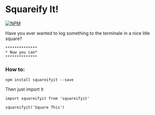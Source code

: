 # Squareify It!

[![NPM](https://nodei.co/npm/squareifyit.png)](https://npmjs.org/package/squareifyit)

Have you ever wanted to log something to the terminale in a nice litle square?
   
    **************
    * Now you can*
    **************

### How to:

    npm install squareifyit --save

Then just import it

    import squareifyit from 'squareifyit'

    squareifyit('Square This')
